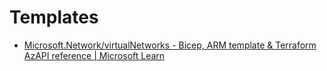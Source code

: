 # Templates
- [Microsoft.Network/virtualNetworks - Bicep, ARM template & Terraform AzAPI reference | Microsoft Learn](https://learn.microsoft.com/en-us/azure/templates/microsoft.network/virtualnetworks?pivots=deployment-language-bicep)